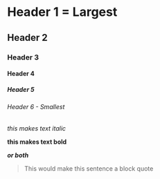 # Header 1 = Largest
## Header 2
### Header 3
#### Header 4
##### Header 5
###### Header 6 - Smallest

_this makes text italic_

**this makes text bold**

_**or both**_

> This would make this sentence a block quote
